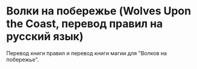 # Волки на побережье (Wolves Upon the Coast, перевод правил на русский язык)

Перевод книги правил и перевод книги магии для "Волков на побережье".
